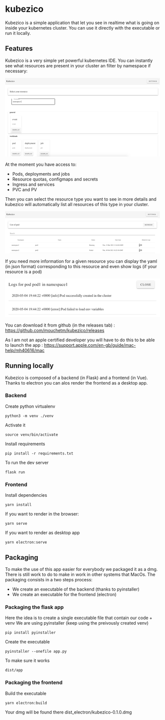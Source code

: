 # kubezico

Kubezico is a simple application that let you see in realtime what is going on
inside your kubernetes cluster. You can use it directly with the executable or run it locally.

## Features

Kubezico is a very simple yet powerful kubernetes IDE. You can instantly see what resources are present in your cluster an filter by namespace if necessary:

![home](./pictures/home.png)

At the moment you have access to:
* Pods, deployments and jobs
* Resource quotas, configmaps and secrets
* Ingress and services
* PVC and PV

Then you can select the resource type you want to see in more details and kubezico will automatically list all resources of this type in your cluster.

![resource list](./pictures/pod-list.png)

If you need more information for a given resource you can display the yaml (in json format) corresponding to this resource and even show logs (if your resource is a pod)

![logs](./pictures/logs.png)

You can download it from github (in the releases tab) : https://github.com/mouchetm/kubezico/releases

As I am not an apple certified developer you will have to do this to be able to launch the app : https://support.apple.com/en-gb/guide/mac-help/mh40616/mac

## Running locally

Kubezico is composed of a backend (in Flask) and a frontend (in Vue).
Thanks to electron you can alos render the frontend as a desktop app.

### Backend

Create python virtualenv
```
python3 -m venv ./venv
```

Activate it
```
source venv/bin/activate
```

Install requirements
```
pip install -r requirements.txt
```

To run the dev server
```
flask run
```

### Frontend

Install dependencies

```
yarn install
```

If you want to render in the browser:

```
yarn serve
```

If you want to render as desktop app
```
yarn electron:serve
```

## Packaging

To make the use of this app easier for everybody we packaged it as a dmg. There is still
work to do to make in work in other systems that MacOs.
The packaging consists in a two steps process:
* We create an executable of the backend (thanks to pyinstaller)
* We create an executable for the frontend (electron)

### Packaging the flask app

Here the idea is to create a single executable file that contain our code + venv 
We are using pyinstaller (keep using the preivously created venv)
```
pip install pyinstaller
```

Create the executable
```
pyinstaller --onefile app.py
```

To make sure it works 
```
dist/app
```

### Packaging the frontend

Build the executable
```
yarn electron:build
```

Your dmg will be found there dist_electron/kubezico-0.1.0.dmg
